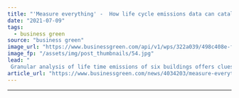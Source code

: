 ```yaml
---
title: "'Measure everything' -  How life cycle emissions data can catalyse a net zero built environment"
date: "2021-07-09"
tags: 
  - business green
source: "business green"
image_url: "https://www.businessgreen.com/api/v1/wps/322a039/498c408e-f4f5-4cec-afeb-eb232306df64/9/iStock-181062267-185x114.jpg"
image_fp: "/assets/img/post_thumbnails/54.jpg"
lead: "
 Granular analysis of life time emissions of six buildings offers clues for how carbon-intensive buildings sector can meet global climate goals ..."
article_url: "https://www.businessgreen.com/news/4034203/measure-everything-life-cycle-emissions-catalyse-net-zero-built-environment"
---
```


---

